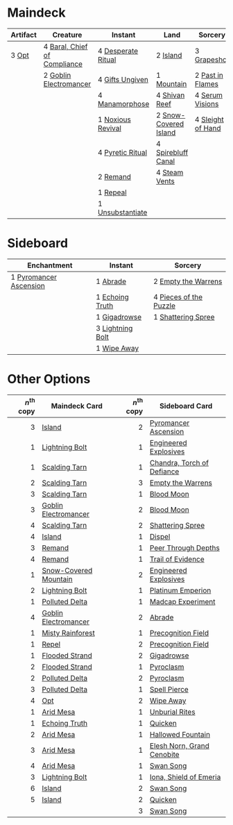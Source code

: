 
# Maindeck

|                                    Artifact                                    |                                               Creature                                                |                                           Instant                                           |                                              Land                                              |                                          Sorcery                                          |
|--------------------------------------------------------------------------------|-------------------------------------------------------------------------------------------------------|---------------------------------------------------------------------------------------------|------------------------------------------------------------------------------------------------|-------------------------------------------------------------------------------------------|
|3 [Opt](http://gatherer.wizards.com/Pages/Card/Details.aspx?multiverseid=439586)|4 [Baral, Chief of Compliance](http://gatherer.wizards.com/Pages/Card/Details.aspx?multiverseid=423695)|4 [Desperate Ritual](http://gatherer.wizards.com/Pages/Card/Details.aspx?multiverseid=370546)|2 [Island](http://gatherer.wizards.com/Pages/Card/Details.aspx?multiverseid=439602)             |3 [Grapeshot](http://gatherer.wizards.com/Pages/Card/Details.aspx?multiverseid=370472)     |
|                                                                                |2 [Goblin Electromancer](http://gatherer.wizards.com/Pages/Card/Details.aspx?multiverseid=425991)      |4 [Gifts Ungiven](http://gatherer.wizards.com/Pages/Card/Details.aspx?multiverseid=370368)   |1 [Mountain](http://gatherer.wizards.com/Pages/Card/Details.aspx?multiverseid=439604)           |2 [Past in Flames](http://gatherer.wizards.com/Pages/Card/Details.aspx?multiverseid=425930)|
|                                                                                |                                                                                                       |4 [Manamorphose](http://gatherer.wizards.com/Pages/Card/Details.aspx?multiverseid=370568)    |4 [Shivan Reef](http://gatherer.wizards.com/Pages/Card/Details.aspx?multiverseid=442806)        |4 [Serum Visions](http://gatherer.wizards.com/Pages/Card/Details.aspx?multiverseid=None)   |
|                                                                                |                                                                                                       |1 [Noxious Revival](http://gatherer.wizards.com/Pages/Card/Details.aspx?multiverseid=230067) |2 [Snow-Covered Island](http://gatherer.wizards.com/Pages/Card/Details.aspx?multiverseid=184813)|4 [Sleight of Hand](http://gatherer.wizards.com/Pages/Card/Details.aspx?multiverseid=6529) |
|                                                                                |                                                                                                       |4 [Pyretic Ritual](http://gatherer.wizards.com/Pages/Card/Details.aspx?multiverseid=205067)  |4 [Spirebluff Canal](http://gatherer.wizards.com/Pages/Card/Details.aspx?multiverseid=417822)   |                                                                                           |
|                                                                                |                                                                                                       |2 [Remand](http://gatherer.wizards.com/Pages/Card/Details.aspx?multiverseid=None)            |4 [Steam Vents](http://gatherer.wizards.com/Pages/Card/Details.aspx?multiverseid=405109)        |                                                                                           |
|                                                                                |                                                                                                       |1 [Repeal](http://gatherer.wizards.com/Pages/Card/Details.aspx?multiverseid=397667)          |                                                                                                |                                                                                           |
|                                                                                |                                                                                                       |1 [Unsubstantiate](http://gatherer.wizards.com/Pages/Card/Details.aspx?multiverseid=414374)  |                                                                                                |                                                                                           |


# Sideboard

|                                           Enchantment                                           |                                         Instant                                          |                                             Sorcery                                             |
|-------------------------------------------------------------------------------------------------|------------------------------------------------------------------------------------------|-------------------------------------------------------------------------------------------------|
|1 [Pyromancer Ascension](http://gatherer.wizards.com/Pages/Card/Details.aspx?multiverseid=425933)|1 [Abrade](http://gatherer.wizards.com/Pages/Card/Details.aspx?multiverseid=430772)       |2 [Empty the Warrens](http://gatherer.wizards.com/Pages/Card/Details.aspx?multiverseid=370480)   |
|                                                                                                 |1 [Echoing Truth](http://gatherer.wizards.com/Pages/Card/Details.aspx?multiverseid=370394)|4 [Pieces of the Puzzle](http://gatherer.wizards.com/Pages/Card/Details.aspx?multiverseid=409821)|
|                                                                                                 |1 [Gigadrowse](http://gatherer.wizards.com/Pages/Card/Details.aspx?multiverseid=96864)    |1 [Shattering Spree](http://gatherer.wizards.com/Pages/Card/Details.aspx?multiverseid=97233)     |
|                                                                                                 |3 [Lightning Bolt](http://gatherer.wizards.com/Pages/Card/Details.aspx?multiverseid=None) |                                                                                                 |
|                                                                                                 |1 [Wipe Away](http://gatherer.wizards.com/Pages/Card/Details.aspx?multiverseid=118911)    |                                                                                                 |


# Other Options

|*n*<sup>th</sup> copy|                                         Maindeck Card                                          |*n*<sup>th</sup> copy|                                           Sideboard Card                                            |
|--------------------:|------------------------------------------------------------------------------------------------|--------------------:|-----------------------------------------------------------------------------------------------------|
|                    3|[Island](http://gatherer.wizards.com/Pages/Card/Details.aspx?multiverseid=439602)               |                    2|[Pyromancer Ascension](http://gatherer.wizards.com/Pages/Card/Details.aspx?multiverseid=425933)      |
|                    1|[Lightning Bolt](http://gatherer.wizards.com/Pages/Card/Details.aspx?multiverseid=None)         |                    1|[Engineered Explosives](http://gatherer.wizards.com/Pages/Card/Details.aspx?multiverseid=370549)     |
|                    1|[Scalding Tarn](http://gatherer.wizards.com/Pages/Card/Details.aspx?multiverseid=426069)        |                    1|[Chandra, Torch of Defiance](http://gatherer.wizards.com/Pages/Card/Details.aspx?multiverseid=417683)|
|                    2|[Scalding Tarn](http://gatherer.wizards.com/Pages/Card/Details.aspx?multiverseid=426069)        |                    3|[Empty the Warrens](http://gatherer.wizards.com/Pages/Card/Details.aspx?multiverseid=370480)         |
|                    3|[Scalding Tarn](http://gatherer.wizards.com/Pages/Card/Details.aspx?multiverseid=426069)        |                    1|[Blood Moon](http://gatherer.wizards.com/Pages/Card/Details.aspx?multiverseid=370419)                |
|                    3|[Goblin Electromancer](http://gatherer.wizards.com/Pages/Card/Details.aspx?multiverseid=425991) |                    2|[Blood Moon](http://gatherer.wizards.com/Pages/Card/Details.aspx?multiverseid=370419)                |
|                    4|[Scalding Tarn](http://gatherer.wizards.com/Pages/Card/Details.aspx?multiverseid=426069)        |                    2|[Shattering Spree](http://gatherer.wizards.com/Pages/Card/Details.aspx?multiverseid=97233)           |
|                    4|[Island](http://gatherer.wizards.com/Pages/Card/Details.aspx?multiverseid=439602)               |                    1|[Dispel](http://gatherer.wizards.com/Pages/Card/Details.aspx?multiverseid=370527)                    |
|                    3|[Remand](http://gatherer.wizards.com/Pages/Card/Details.aspx?multiverseid=None)                 |                    1|[Peer Through Depths](http://gatherer.wizards.com/Pages/Card/Details.aspx?multiverseid=370540)       |
|                    4|[Remand](http://gatherer.wizards.com/Pages/Card/Details.aspx?multiverseid=None)                 |                    1|[Trail of Evidence](http://gatherer.wizards.com/Pages/Card/Details.aspx?multiverseid=409838)         |
|                    1|[Snow-Covered Mountain](http://gatherer.wizards.com/Pages/Card/Details.aspx?multiverseid=184814)|                    2|[Engineered Explosives](http://gatherer.wizards.com/Pages/Card/Details.aspx?multiverseid=370549)     |
|                    2|[Lightning Bolt](http://gatherer.wizards.com/Pages/Card/Details.aspx?multiverseid=None)         |                    1|[Platinum Emperion](http://gatherer.wizards.com/Pages/Card/Details.aspx?multiverseid=215092)         |
|                    1|[Polluted Delta](http://gatherer.wizards.com/Pages/Card/Details.aspx?multiverseid=None)         |                    1|[Madcap Experiment](http://gatherer.wizards.com/Pages/Card/Details.aspx?multiverseid=417695)         |
|                    4|[Goblin Electromancer](http://gatherer.wizards.com/Pages/Card/Details.aspx?multiverseid=425991) |                    2|[Abrade](http://gatherer.wizards.com/Pages/Card/Details.aspx?multiverseid=430772)                    |
|                    1|[Misty Rainforest](http://gatherer.wizards.com/Pages/Card/Details.aspx?multiverseid=426065)     |                    1|[Precognition Field](http://gatherer.wizards.com/Pages/Card/Details.aspx?multiverseid=442949)        |
|                    1|[Repel](http://gatherer.wizards.com/Pages/Card/Details.aspx?multiverseid=383067)                |                    2|[Precognition Field](http://gatherer.wizards.com/Pages/Card/Details.aspx?multiverseid=442949)        |
|                    1|[Flooded Strand](http://gatherer.wizards.com/Pages/Card/Details.aspx?multiverseid=None)         |                    2|[Gigadrowse](http://gatherer.wizards.com/Pages/Card/Details.aspx?multiverseid=96864)                 |
|                    2|[Flooded Strand](http://gatherer.wizards.com/Pages/Card/Details.aspx?multiverseid=None)         |                    1|[Pyroclasm](http://gatherer.wizards.com/Pages/Card/Details.aspx?multiverseid=None)                   |
|                    2|[Polluted Delta](http://gatherer.wizards.com/Pages/Card/Details.aspx?multiverseid=None)         |                    2|[Pyroclasm](http://gatherer.wizards.com/Pages/Card/Details.aspx?multiverseid=None)                   |
|                    3|[Polluted Delta](http://gatherer.wizards.com/Pages/Card/Details.aspx?multiverseid=None)         |                    1|[Spell Pierce](http://gatherer.wizards.com/Pages/Card/Details.aspx?multiverseid=425876)              |
|                    4|[Opt](http://gatherer.wizards.com/Pages/Card/Details.aspx?multiverseid=439586)                  |                    2|[Wipe Away](http://gatherer.wizards.com/Pages/Card/Details.aspx?multiverseid=118911)                 |
|                    1|[Arid Mesa](http://gatherer.wizards.com/Pages/Card/Details.aspx?multiverseid=426054)            |                    1|[Unburial Rites](http://gatherer.wizards.com/Pages/Card/Details.aspx?multiverseid=425910)            |
|                    1|[Echoing Truth](http://gatherer.wizards.com/Pages/Card/Details.aspx?multiverseid=370394)        |                    1|[Quicken](http://gatherer.wizards.com/Pages/Card/Details.aspx?multiverseid=426578)                   |
|                    2|[Arid Mesa](http://gatherer.wizards.com/Pages/Card/Details.aspx?multiverseid=426054)            |                    1|[Hallowed Fountain](http://gatherer.wizards.com/Pages/Card/Details.aspx?multiverseid=405100)         |
|                    3|[Arid Mesa](http://gatherer.wizards.com/Pages/Card/Details.aspx?multiverseid=426054)            |                    1|[Elesh Norn, Grand Cenobite](http://gatherer.wizards.com/Pages/Card/Details.aspx?multiverseid=None)  |
|                    4|[Arid Mesa](http://gatherer.wizards.com/Pages/Card/Details.aspx?multiverseid=426054)            |                    1|[Swan Song](http://gatherer.wizards.com/Pages/Card/Details.aspx?multiverseid=420715)                 |
|                    3|[Lightning Bolt](http://gatherer.wizards.com/Pages/Card/Details.aspx?multiverseid=None)         |                    1|[Iona, Shield of Emeria](http://gatherer.wizards.com/Pages/Card/Details.aspx?multiverseid=397800)    |
|                    6|[Island](http://gatherer.wizards.com/Pages/Card/Details.aspx?multiverseid=439602)               |                    2|[Swan Song](http://gatherer.wizards.com/Pages/Card/Details.aspx?multiverseid=420715)                 |
|                    5|[Island](http://gatherer.wizards.com/Pages/Card/Details.aspx?multiverseid=439602)               |                    2|[Quicken](http://gatherer.wizards.com/Pages/Card/Details.aspx?multiverseid=426578)                   |
|                     |                                                                                                |                    3|[Swan Song](http://gatherer.wizards.com/Pages/Card/Details.aspx?multiverseid=420715)                 |

